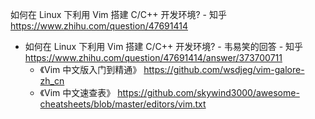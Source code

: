 
如何在 Linux 下利用 Vim 搭建 C/C++ 开发环境? - 知乎 https://www.zhihu.com/question/47691414
- 如何在 Linux 下利用 Vim 搭建 C/C++ 开发环境? - 韦易笑的回答 - 知乎 https://www.zhihu.com/question/47691414/answer/373700711
  * 《Vim 中文版入门到精通》 https://github.com/wsdjeg/vim-galore-zh_cn
  * 《Vim 中文速查表》 https://github.com/skywind3000/awesome-cheatsheets/blob/master/editors/vim.txt
